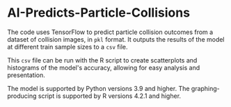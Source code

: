 # AI-Predicts-Particle-Collisions

The code uses TensorFlow to predict particle collision outcomes from a dataset of collision images, in `pkl` format. It outputs the results of the model at different train sample sizes to a `csv` file. 

This `csv` file can be run with the R script to create scatterplots and histograms of the model's accuracy, allowing for easy analysis and presentation. 

The model is supported by Python versions 3.9 and higher. The graphing-producing script is supported by R versions 4.2.1 and higher. 
